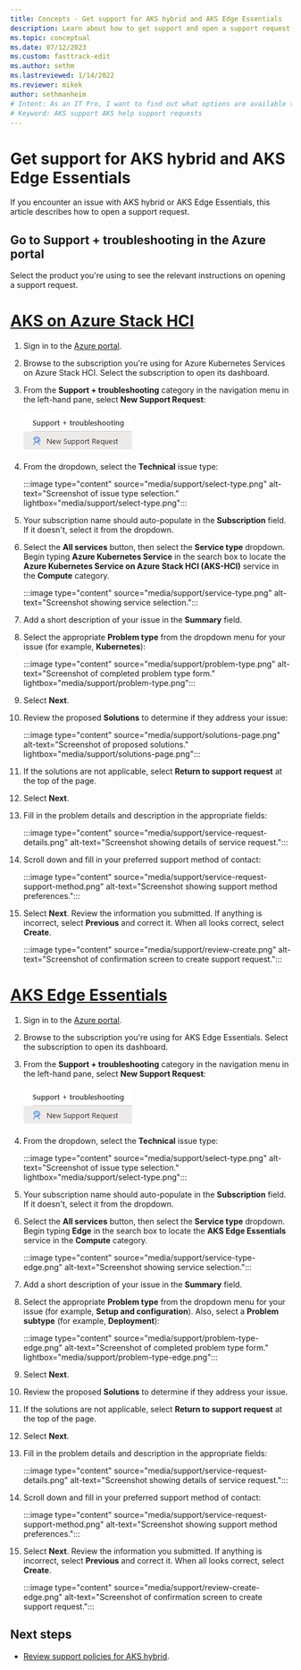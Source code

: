 ```yaml
---
title: Concepts - Get support for AKS hybrid and AKS Edge Essentials
description: Learn about how to get support and open a support request for AKS hybrid or AKS Edge Essentials.
ms.topic: conceptual
ms.date: 07/12/2023
ms.custom: fasttrack-edit
ms.author: sethm 
ms.lastreviewed: 1/14/2022
ms.reviewer: mikek
author: sethmanheim
# Intent: As an IT Pro, I want to find out what options are available to get help and support, such as creating a ticket.
# Keyword: AKS support AKS help support requests
---
```


# Get support for AKS hybrid and AKS Edge Essentials

If you encounter an issue with AKS hybrid or AKS Edge Essentials, this article describes how to open a support request.

## Go to Support + troubleshooting in the Azure portal

Select the product you're using to see the relevant instructions on opening a support request.

# [AKS on Azure Stack HCI](#tab/akshci)
1. Sign in to the [Azure portal](https://portal.azure.com).
1. Browse to the subscription you're using for Azure Kubernetes Services on Azure Stack HCI. Select the subscription to open its dashboard.
1. From the **Support + troubleshooting** category in the navigation menu in the left-hand pane, select **New Support Request**:

    ![Screenshot of the Azure portal Help and Support sidebar.](media/support/new-support-request-sidebar.png)

1. From the dropdown, select the **Technical** issue type:

    :::image type="content" source="media/support/select-type.png" alt-text="Screenshot of issue type selection." lightbox="media/support/select-type.png":::

1. Your subscription name should auto-populate in the **Subscription** field. If it doesn't, select it from the dropdown.

1. Select the **All services** button, then select the **Service type** dropdown. Begin typing **Azure Kubernetes Service** in the search box to locate the **Azure Kubernetes Service on Azure Stack HCI (AKS-HCI)** service in the **Compute** category.

    :::image type="content" source="media/support/service-type.png" alt-text="Screenshot showing service selection.":::

1. Add a short description of your issue in the **Summary** field.

1. Select the appropriate **Problem type** from the dropdown menu for your issue (for example, **Kubernetes**):

    :::image type="content" source="media/support/problem-type.png" alt-text="Screenshot of completed problem type form." lightbox="media/support/problem-type.png":::

1. Select **Next**.

1. Review the proposed **Solutions** to determine if they address your issue:

    :::image type="content" source="media/support/solutions-page.png" alt-text="Screenshot of proposed solutions." lightbox="media/support/solutions-page.png":::

1. If the solutions are not applicable, select **Return to support request** at the top of the page.

1. Select **Next**.

1. Fill in the problem details and description in the appropriate fields: 

    :::image type="content" source="media/support/service-request-details.png" alt-text="Screenshot showing details of service request.":::

1. Scroll down and fill in your preferred support method of contact:

    :::image type="content" source="media/support/service-request-support-method.png" alt-text="Screenshot showing support method preferences.":::

1. Select **Next**. Review the information you submitted. If anything is incorrect, select **Previous** and correct it. When all looks correct, select **Create**.

    :::image type="content" source="media/support/review-create.png" alt-text="Screenshot of confirmation screen to create support request.":::

# [AKS Edge Essentials](#tab/aksee)
1. Sign in to the [Azure portal](https://portal.azure.com).
1. Browse to the subscription you're using for AKS Edge Essentials. Select the subscription to open its dashboard.
1. From the **Support + troubleshooting** category in the navigation menu in the left-hand pane, select **New Support Request**:

    ![Screenshot of the Azure portal Help and Support sidebar.](media/support/new-support-request-sidebar.png)

1. From the dropdown, select the **Technical** issue type:

    :::image type="content" source="media/support/select-type.png" alt-text="Screenshot of issue type selection." lightbox="media/support/select-type.png":::

1. Your subscription name should auto-populate in the **Subscription** field. If it doesn't, select it from the dropdown.

1. Select the **All services** button, then select the **Service type** dropdown. Begin typing **Edge** in the search box to locate the **AKS Edge Essentials** service in the **Compute** category.

    :::image type="content" source="media/support/service-type-edge.png" alt-text="Screenshot showing service selection.":::

1. Add a short description of your issue in the **Summary** field.

1. Select the appropriate **Problem type** from the dropdown menu for your issue (for example, **Setup and configuration**). Also, select a **Problem subtype** (for example, **Deployment**):

    :::image type="content" source="media/support/problem-type-edge.png" alt-text="Screenshot of completed problem type form." lightbox="media/support/problem-type-edge.png":::

1. Select **Next**.

1. Review the proposed **Solutions** to determine if they address your issue.

1. If the solutions are not applicable, select **Return to support request** at the top of the page.

1. Select **Next**.

1. Fill in the problem details and description in the appropriate fields: 

    :::image type="content" source="media/support/service-request-details.png" alt-text="Screenshot showing details of service request.":::

1. Scroll down and fill in your preferred support method of contact:

    :::image type="content" source="media/support/service-request-support-method.png" alt-text="Screenshot showing support method preferences.":::

1. Select **Next**. Review the information you submitted. If anything is incorrect, select **Previous** and correct it. When all looks correct, select **Create**.

    :::image type="content" source="media/support/review-create-edge.png" alt-text="Screenshot of confirmation screen to create support request.":::

## Next steps

- [Review support policies for AKS hybrid](./support-policies.md).